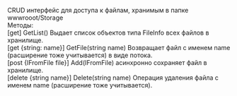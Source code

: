 CRUD интерфейс для доступа к файлам, хранимым в папке wwwrooot/Storage </br>
Методы:</br>
[get] GetList() Выдает список объектов типа FileInfo всех файлов в хранилище.</br>
[get {string: name}] GetFile(string name) Возвращает файл с именем name (расширение тоже учитывается) в виде потока.</br>
[post {IFromFile file}] Add(IFromFile) асинхронно сохраняет файл в хранилище.</br>
[delete {string name}] Delete(string name) Операция удаления файла с именем name (расширение тоже учитывается).</br>
